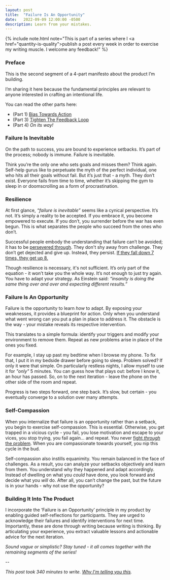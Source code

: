 ```yaml
---
layout: post
title:  "Failure Is An Opportunity"
date:   2022-09-09 12:00:00 -0500
description: Learn from your mistakes.
---
```

{% include note.html note="This is part of a series where I <a href=\"quantity-is-quality\">publish a post every week in order to exercise my writing muscle</a>. I welcome any feedback!" %}

### Preface

This is the second segment of a 4-part manifesto about the product I’m building.

I’m sharing it here because the fundamental principles are relevant to anyone interested in crafting an intentional life.

You can read the other parts here:
* (Part 1) [Bias Towards Action]({{site.url}}/bias-towards-action)
* (Part 3) [Tighten The Feedback Loop]({{site.url}}/tighten-the-feedback-loop)
* (Part 4) *On its way!*

### Failure Is Inevitable

On the path to success, you are bound to experience setbacks. It’s part of the process; nobody is immune. Failure is inevitable.

Think you’re the only one who sets goals and misses them? Think again. Self-help gurus like to perpetuate the myth of the perfect individual, one who hits all their goals without fail. But it’s just that - a myth. They don’t exist. Everyone fails from time to time, whether it’s skipping the gym to sleep in or doomscrolling as a form of procrastination.

### Resilience

At first glance, *“failure is inevitable”* seems like a cynical perspective. It’s not. It’s simply a reality to be accepted. If you embrace it, you become empowered to execute. If you don’t, you surrender before the war has even begun. This is what separates the people who succeed from the ones who don’t.

Successful people embody the understanding that failure can’t be avoided; it has to be [persevered through]({{site.url}}/only-way-out-is-through). They don't shy away from challenge. They don’t get dejected and give up. Instead, they persist. [If they fall down 7 times, they get up 8. ](https://www.youtube.com/watch?v=fzvFAcbS0RE)

Though resilience is necessary, it's not sufficient. It’s only part of the equation - it won’t take you the whole way. It’s not enough to just try again. You have to adapt your strategy. As Einstein said: *“insanity is doing the same thing over and over and expecting different results.”*

### Failure Is An Opportunity

Failure is the opportunity to learn *how* to adapt. By exposing your weaknesses, it provides a blueprint for action. Only when you understand what went wrong can you put a plan in place to address it. The obstacle is the way - your mistake reveals its respective intervention.

This translates to a simple formula: identify your triggers and modify your environment to remove them. Repeat as new problems arise in place of the ones you fixed.

For example, I stay up past my bedtime when I browse my phone. To fix that, I put it in my bedside drawer before going to sleep. Problem solved? If only it were that simple. On particularly restless nights, I allow myself to use it for *"only"* 5 minutes. You can guess how that plays out: before I know it, an hour has passed. So, on to the next iteration - leave the phone on the other side of the room and repeat.

Progress is two steps forward, one step back. It’s slow, but certain - you eventually converge to a solution over many attempts.

### Self-Compassion

When you internalize that failure is an opportunity rather than a setback, you begin to exercise self-compassion. This is essential. Otherwise, you get trapped in a vicious cycle - you fail, you lose motivation and escape to your vices, you stop trying, you fail again… and repeat. You never [fight *through* the problem]({{site.url}}/only-way-out-is-through). When you are compassionate towards yourself, you nip this cycle in the bud.

Self-compassion also instills equanimity. You remain balanced in the face of challenges. As a result, you can analyze your setbacks objectively and learn from them. You understand why they happened and adapt accordingly. Instead of dwelling on what you *could* have done, you look forward and decide what you *will* do. After all, you can’t change the past, but the future is in your hands - why not use the opportunity?

### Building It Into The Product

I incorporate the ‘Failure is an Opportunity’ principle in my product by enabling guided self-reflections for participants. They are urged to acknowledge their failures and identify interventions for next time. Importantly, these are done through writing because writing is thinking. By articulating your experience, you extract valuable lessons and actionable advice for the next iteration.

*Sound vague or simplistic? Stay tuned - it all comes together with the remaining segments of the series!*

--

*This post took 340 minutes to write. [Why I'm telling you this]({{site.url}}/peeling-back-the-curtain).*